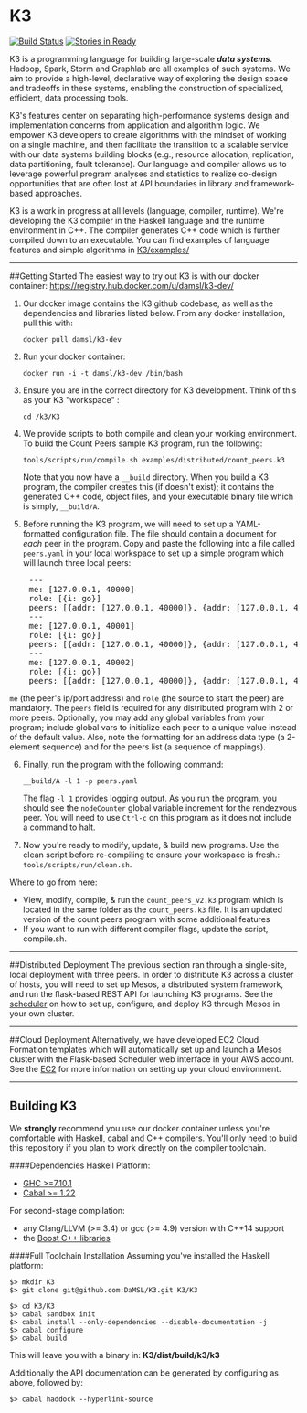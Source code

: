 K3
==========

[![Build Status](https://api.shippable.com/projects/5451c2f844927f89db3e42eb/badge?branchName=master)](https://app.shippable.com/projects/5451c2f844927f89db3e42eb/builds/latest)
[![Stories in Ready](https://badge.waffle.io/damsl/k3-core.png?label=ready&title=Ready)](https://waffle.io/damsl/k3-core)

K3 is a programming language for building large-scale **_data systems_**. Hadoop, Spark, Storm and Graphlab are all examples of such systems. We aim to provide a high-level, declarative way of exploring the design space and tradeoffs in these systems, enabling the construction of specialized, efficient, data processing tools.

K3's features center on separating high-performance systems design and implementation concerns from application and algorithm logic. We empower K3 developers to create algorithms with the mindset of working on a single machine, and then facilitate the transition to a scalable service with our data systems building blocks (e.g., resource allocation, replication, data partitioning, fault tolerance). Our language and compiler allows us to leverage powerful program analyses and statistics to realize co-design opportunities that are often lost at API boundaries in library and framework-based approaches.

K3 is a work in progress at all levels (language, compiler, runtime). We're developing the K3 compiler in the Haskell language and the runtime environment in C++. The compiler generates C++ code which is further compiled down to an executable. You can find examples of language features and simple algorithms in [K3/examples/](examples/)

---
##Getting Started
The easiest way to try out K3 is with our docker container:
https://registry.hub.docker.com/u/damsl/k3-dev/

1. Our docker image contains the K3 github codebase, as well as the dependencies and libraries listed below. From any docker installation, pull this with:

    `docker pull damsl/k3-dev`

2. Run your docker container:

    `docker run -i -t damsl/k3-dev /bin/bash`

3. Ensure you are in the correct directory for K3 development. Think of this as your K3 "workspace" :

    `cd /k3/K3`

4.  We provide scripts to both compile and clean your working environment. To build the Count Peers sample K3 program, run the following:

    `tools/scripts/run/compile.sh examples/distributed/count_peers.k3`

    Note that you now have a `__build` directory. When you build a K3 program, the compiler creates this (if doesn't exist); it contains the generated C++ code, object files, and your executable binary file which is simply,  `__build/A`.

5. Before running the K3 program, we will need to set up a YAML-formatted configuration file. The file should contain a document for <i>each</i> peer in the program. Copy and paste the following into a file called `peers.yaml` in your local workspace to set up a simple program which will launch three local peers:

<pre>
    ---
    me: [127.0.0.1, 40000]
    role: [{i: go}]
    peers: [{addr: [127.0.0.1, 40000]}, {addr: [127.0.0.1, 40001]}, {addr: [127.0.0.1, 40002]}]
    ---
    me: [127.0.0.1, 40001]
    role: [{i: go}]
    peers: [{addr: [127.0.0.1, 40000]}, {addr: [127.0.0.1, 40001]}, {addr: [127.0.0.1, 40002]}]
    ---
    me: [127.0.0.1, 40002]
    role: [{i: go}]
    peers: [{addr: [127.0.0.1, 40000]}, {addr: [127.0.0.1, 40001]}, {addr: [127.0.0.1, 40002]}]</pre>
 
`me` (the peer's ip/port address) and `role` (the source to start the peer) are mandatory. The `peers` field is required for any distributed program with 2 or more peers. Optionally, you may add any global variables from your program; include global vars to initialize each peer to a unique value instead of the default value. Also, note the formatting for an address data type (a 2-element sequence) and for the peers list (a sequence of mappings).

6. Finally, run the program with the following command:

    `__build/A -l 1 -p peers.yaml`

    The flag `-l 1` provides logging output. As  you run the program, you should see the `nodeCounter` global variable increment for the rendezvous peer. You will need to use `Ctrl-c` on this program as it does not include a command to halt.

7. Now you're ready to modify, update, & build new programs. Use the clean script before re-compiling to ensure your workspace is fresh.: `tools/scripts/run/clean.sh`.  

Where to go from here:
- View, modify, compile, & run the `count_peers_v2.k3` program which is located in the same folder as the `count_peers.k3` file. It is an updated version of the count peers program with some additional features
- If you want to run with different compiler flags, update the script, compile.sh.



---
##Distributed Deployment
The previous section ran through a single-site, local deployment with three peers. In order to distribute K3 across a cluster of hosts, you will need to set up Mesos, a distributed system framework, and run the flask-based REST API for launching K3 programs. See the [scheduler](https://github.com/DaMSL/K3/tree/development/tools/scheduler/scheduler) on how to set up, configure, and deploy K3 through Mesos in your own cluster.

---
##Cloud Deployment
Alternatively, we have developed EC2 Cloud Formation templates which will automatically set up and launch a Mesos cluster with the Flask-based Scheduler web interface in your AWS account. See the [EC2](https://github.com/DaMSL/K3/tree/development/tools/scheduler/ec2) for more information on setting up your cloud environment.

---
## Building K3
We **strongly** recommend you use our docker container unless you're comfortable with Haskell, cabal and C++ compilers. You'll only need to build this repository if you plan to work directly on the compiler toolchain.

####Dependencies
Haskell Platform:

 - [GHC >=7.10.1](http://www.haskell.org/ghc/download_ghc_7_10_1) 
 - [Cabal >= 1.22](http://www.haskell.org/cabal/)

For second-stage compilation:

 - any Clang/LLVM (>= 3.4) or gcc (>= 4.9) version with C++14 support
 - the [Boost C++ libraries](http://www.boost.org/)

####Full Toolchain Installation
Assuming you've installed the Haskell platform:

    $> mkdir K3
    $> git clone git@github.com:DaMSL/K3.git K3/K3

    $> cd K3/K3
    $> cabal sandbox init
    $> cabal install --only-dependencies --disable-documentation -j
    $> cabal configure
    $> cabal build

This will leave you with a binary in: **K3/dist/build/k3/k3**

Additionally the API documentation can be generated by configuring as above,
followed by:

    $> cabal haddock --hyperlink-source

